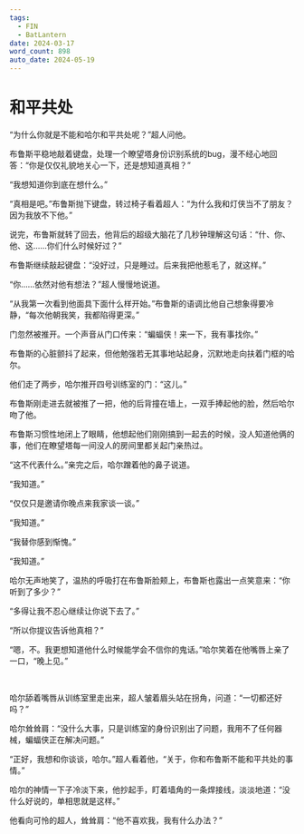 ```yaml
---
tags:
  - FIN
  - BatLantern
date: 2024-03-17
word_count: 898
auto_date: 2024-05-19
---
```


# 和平共处

“为什么你就是不能和哈尔和平共处呢？”超人问他。

布鲁斯平稳地敲着键盘，处理一个瞭望塔身份识别系统的bug，漫不经心地回答：“你是仅仅礼貌地关心一下，还是想知道真相？”

“我想知道你到底在想什么。”

“真相是吧。”布鲁斯抛下键盘，转过椅子看着超人：“为什么我和灯侠当不了朋友？因为我放不下他。”

说完，布鲁斯就转了回去，他背后的超级大脑花了几秒钟理解这句话：“什、你、他、这……你们什么时候好过？”

布鲁斯继续敲起键盘：“没好过，只是睡过。后来我把他惹毛了，就这样。”

“你……依然对他有想法？”超人慢慢地说道。

“从我第一次看到他面具下面什么样开始。”布鲁斯的语调比他自己想象得要冷静，“每次他朝我笑，我都陷得更深。”

门忽然被推开。一个声音从门口传来：“蝙蝠侠！来一下，我有事找你。”

布鲁斯的心脏颤抖了起来，但他勉强若无其事地站起身，沉默地走向扶着门框的哈尔。

他们走了两步，哈尔推开四号训练室的门：“这儿。”

布鲁斯刚走进去就被推了一把，他的后背撞在墙上，一双手捧起他的脸，然后哈尔吻了他。

布鲁斯习惯性地闭上了眼睛，他想起他们刚刚搞到一起去的时候，没人知道他俩的事，他们在瞭望塔每一间没人的房间里都关起门亲热过。

“这不代表什么。”亲完之后，哈尔蹭着他的鼻子说道。

“我知道。”

“仅仅只是邀请你晚点来我家谈一谈。”

“我知道。”

“我替你感到惭愧。”

“我知道。”

哈尔无声地笑了，温热的呼吸打在布鲁斯脸颊上，布鲁斯也露出一点笑意来：“你听到了多少？”

“多得让我不忍心继续让你说下去了。”

“所以你提议告诉他真相？”

“嗯，不。我更想知道他什么时候能学会不信你的鬼话。”哈尔笑着在他嘴唇上亲了一口，“晚上见。”

<br>

哈尔舔着嘴唇从训练室里走出来，超人皱着眉头站在拐角，问道：“一切都还好吗？”

哈尔耸耸肩：“没什么大事，只是训练室的身份识别出了问题，我用不了任何器械，蝙蝠侠正在解决问题。”

“正好，我想和你谈谈，哈尔。”超人看着他，“关于，你和布鲁斯不能和平共处的事情。”

哈尔的神情一下子冷淡下来，他抄起手，盯着墙角的一条焊接线，淡淡地道：“没什么好说的，单相思就是这样。”

他看向可怜的超人，耸耸肩：“他不喜欢我，我有什么办法？”
